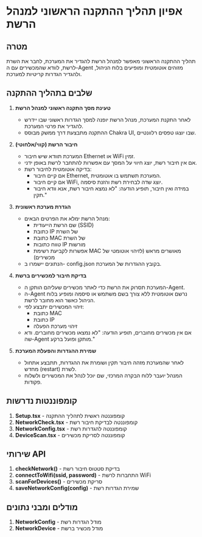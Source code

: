 # אפיון תהליך ההתקנה הראשוני למנהל הרשת

## מטרה
תהליך ההתקנה הראשוני מאפשר למנהל הרשת להגדיר את המערכת, לחבר את השרת לרשת, לוודא שהמכשירים עם ה-Agent מזוהים אוטומטית ומופיעים בלוח הניהול, ולהגדיר הגדרות קריטיות למערכת.

## שלבים בתהליך ההתקנה
1. **טעינת מסך התקנה ראשוני למנהל הרשת**
   - לאחר התקנת המערכת, מנהל הרשת יופנה למסך הגדרות ראשוני שבו יידרש להגדיר את פרטי המערכת.
   - ההתקנה מתבצעת דרך ממשק מבוסס Chakra UI, שבו יוצגו טפסים רלוונטיים.

2. **חיבור הרשת (קווי/אלחוטי)**
   - המערכת תוודא שיש חיבור Ethernet או WiFi זמין.
   - אם אין חיבור רשת, יוצג חיווי על המסך עם אפשרות להתחבר לרשת באופן ידני.
   - בדיקה אוטומטית לחיבור רשת:
     - אם קיים חיבור Ethernet, המערכת תשתמש בו אוטומטית.
     - אם קיים חיבור WiFi, יוצג שדה לבחירת רשת והזנת סיסמה.
     - במידה ואין חיבור, תופיע הודעה: "לא נמצא חיבור רשת, אנא וודא חיבור תקין."

3. **הגדרת מערכת ראשונית**
   - מנהל הרשת ימלא את הפרטים הבאים:
     - שם הרשת הייעודית (SSID)
     - כתובת IP של השרת
     - כתובת MAC של השרת
     - טווח כתובות IP מורשות
     - אפשרות לקביעת רשימת MAC מאושרים מראש (לזיהוי אוטומטי של מכשירים)
   - הנתונים יישמרו ב- config.json בקובץ ההגדרות של המערכת.

4. **בדיקת חיבור למכשירים ברשת**
   - המערכת תסרוק את הרשת כדי לאתר מכשירים שעליהם הותקן ה-Agent.
   - ה-Agent נרשם אוטומטית ללא צורך בשם משתמש או סיסמה ומופיע בלוח הניהול כאשר הוא מחובר לרשת.
   - זיהוי המכשירים יתבצע לפי:
     - כתובת MAC
     - כתובת IP
     - זיהוי מערכת הפעלה
   - אם אין מכשירים מחוברים, תופיע הודעה: "לא נמצאו מכשירים מחוברים. ודא שה-Agent מותקן ופועל ברקע."

5. **שמירת ההגדרות והפעלת המערכת**
   - לאחר שהמערכת מזהה חיבור תקין ושומרת את ההגדרות, תתבצע אתחול מחדש (restart) לשרת.
   - המנהל יועבר ללוח הבקרה המרכזי, שם יוכל לנהל את המכשירים ולשלוח פקודות.

## קומפוננטות נדרשות
1. **Setup.tsx** - קומפוננטה ראשית לתהליך ההתקנה
2. **NetworkCheck.tsx** - קומפוננטה לבדיקת חיבור רשת
3. **NetworkConfig.tsx** - קומפוננטה להגדרות רשת
4. **DeviceScan.tsx** - קומפוננטה לסריקת מכשירים

## שירותי API
1. **checkNetwork()** - בדיקת סטטוס חיבור רשת
2. **connectToWifi(ssid, password)** - התחברות לרשת WiFi
3. **scanForDevices()** - סריקת מכשירים
4. **saveNetworkConfig(config)** - שמירת הגדרות רשת

## מודלים ומבני נתונים
1. **NetworkConfig** - מודל הגדרות רשת
2. **NetworkDevice** - מודל מכשיר ברשת
